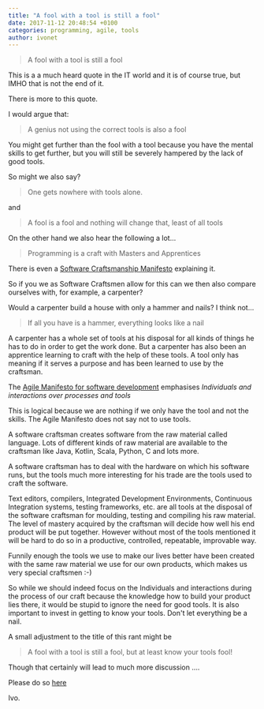 ```yaml
---
title: "A fool with a tool is still a fool"
date: 2017-11-12 20:48:54 +0100
categories: programming, agile, tools
author: ivonet
---
```


> A fool with a tool is still a fool

This is a a much heard quote in the IT world and it is of course true, but IMHO that is not the end of it.
<!-- more -->
There is more to this quote.  

I would argue that:

> A genius not using the correct tools is also a fool

You might get further than the fool with a tool because you have the mental skills to get further, but you will still be severely hampered by the lack of good tools.

So might we also say?

> One gets nowhere with tools alone.

and

> A fool is a fool and nothing will change that, least of all tools

On the other hand we also hear the following a lot...

> Programming is a craft with Masters and Apprentices

There is even a [Software Craftsmanship Manifesto](http://manifesto.softwarecraftsmanship.org/) explaining it.

So if you we as Software Craftsmen allow for this can we then also compare ourselves with, for example, a carpenter?

Would a carpenter build a house with only a hammer and nails? I think not...

> If all you have is a hammer, everything looks like a nail

A carpenter has a whole set of tools at his disposal for all kinds of things he has to do in order to get the work done. But a carpenter has also been an apprentice learning to craft with the help of these tools. A tool only has meaning if it serves a purpose and has been learned to use by the craftsman.

The [Agile Manifesto for software development](http://agilemanifesto.org/) emphasises *Individuals and interactions over processes and tools* 

This is logical because we are nothing if we only have the tool and not the skills. The Agile Manifesto does not say not to use tools.

A software craftsman creates software from the raw material called language. Lots of different kinds of raw material are available to the craftsman like Java, Kotlin, Scala, Python, C and lots more.

A software craftsman has to deal with the hardware on which his software runs, but the tools much more interesting for his trade are the tools used to craft the software.

Text editors, compilers, Integrated Development Environments, Continuous Integration systems, testing frameworks, etc. are all tools at the disposal of the software craftsman for moulding, testing and compiling his raw material. The level of mastery acquired by the craftsman will decide how well his end product will be put together. However without most of the tools mentioned it will be hard to do so in a productive, controlled, repeatable, improvable way.

Funnily enough the tools we use to make our lives better have been created with the same raw material we use for our own products, which makes us very special craftsmen :-)

So while we should indeed focus on the Individuals and interactions during the process of our craft because the knowledge how to build your product lies there, it would be stupid to ignore the need for good tools. It is also important to invest in getting to know your tools. Don't let everything be a nail.

A small adjustment to the title of this rant might be

> A fool with a tool is still a fool, but at least know your tools fool!

Though that certainly will lead to much more discussion ....

Please do so [here](https://ivo2u.nl/53)

Ivo.

